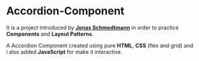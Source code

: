 # Accordion-Component
It is a project introduced by **[Jonas Schmedtmann](https://www.udemy.com/course/design-and-develop-a-killer-website-with-html5-and-css3/)** in order to practice **Components** and **Layout Patterns**.

A Accordion Component created using pure **HTML**, **CSS** (flex and grid) and  i also added **JavaScript** for make it interactive.
